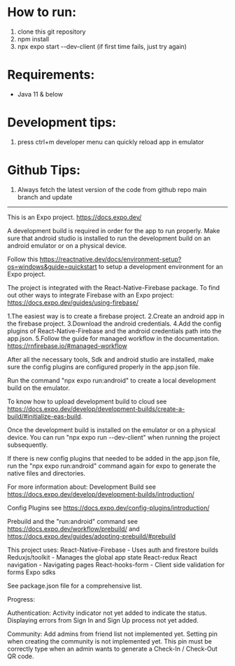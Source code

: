 # How to run:

1. clone this git repository
2. npm install
3. npx expo start --dev-client (if first time fails, just try again)

# Requirements:

- Java 11 & below

# Development tips:

1. press ctrl+m developer menu can quickly reload app in emulator

# Github Tips:

1. Always fetch the latest version of the code from github repo main branch and update

---

This is an Expo project. https://docs.expo.dev/

A development build is required in order for the app to run properly.
Make sure that android studio is installed to run the development build on an android emulator or on a physical device.

Follow this https://reactnative.dev/docs/environment-setup?os=windows&guide=quickstart to setup a development environment for an Expo project.

The project is integrated with the React-Native-Firebase package.
To find out other ways to integrate Firebase with an Expo project: https://docs.expo.dev/guides/using-firebase/

1.The easiest way is to create a firebase project.
2.Create an android app in the firebase project.
3.Download the android credentials.
4.Add the config plugins of React-Native-Firebase and the android credentials path into the app.json.
5.Follow the guide for managed workflow in the documentation. https://rnfirebase.io/#managed-workflow

After all the necessary tools, Sdk and android studio are installed, make sure the config plugins are configured properly in the app.json file.

Run the command "npx expo run:android" to create a local development build on the emulator.

To know how to upload development build to cloud see https://docs.expo.dev/develop/development-builds/create-a-build/#initialize-eas-build.

Once the development build is installed on the emulator or on a physical device. You can run "npx expo run --dev-client" when running the project subsequently.

If there is new config plugins that needed to be added in the app.json file, run the "npx expo run:android" command again for expo to generate the native files and directories.

For more information about:
Development Build see https://docs.expo.dev/develop/development-builds/introduction/

Config Plugins see https://docs.expo.dev/config-plugins/introduction/

Prebuild and the "run:android" command see https://docs.expo.dev/workflow/prebuild/ and https://docs.expo.dev/guides/adopting-prebuild/#prebuild

This project uses:
React-Native-Firebase - Uses auth and firestore builds
Reduxjs/toolkit - Manages the global app state
React-redux
React navigation - Navigating pages
React-hooks-form - Client side validation for forms
Expo sdks

See package.json file for a comprehensive list.

Progress:

Authentication:
Activity indicator not yet added to indicate the status.
Displaying errors from Sign In and Sign Up process not yet added.

Community:
Add admins from friend list not implemented yet.
Setting pin when creating the community is not implemented yet. This pin must be correctly type when an admin wants to generate a Check-In / Check-Out QR code.
